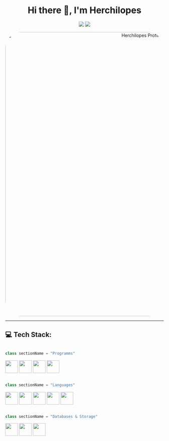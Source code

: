 <h1 align="center">Hi there 👋, I'm Herchilopes</h1>

<p align="center">
  <img src="https://img.shields.io/badge/Developer%20Program%20Member-blue?style=for-the-badge&logo=github" />
  <img src="https://img.shields.io/badge/PRO-purple?style=for-the-badge&logo=github" />
</p>

<p align="center">
  <img src="https://i.imgur.com/YZt2GxF.png" width="900" alt="Herchilopes Profile Picture" style="border-radius: 50px;" />
</p>

---

## 💻 Tech Stack:
```python

class sectionName = "Programms"

```

<p align="left"> <img src="https://cdn.jsdelivr.net/gh/devicons/devicon/icons/intellij/intellij-original.svg" width="40" height="40" /> <img src="https://cdn.jsdelivr.net/gh/devicons/devicon/icons/vscode/vscode-original.svg" width="40" height="40" /> <img src="https://cdn.jsdelivr.net/gh/devicons/devicon/icons/cloudflare/cloudflare-original.svg" width="40" height="40" /> <img src="https://cdn.jsdelivr.net/gh/devicons/devicon/icons/github/github-original.svg" width="40" height="40" /> </p>

```python

class sectionName = "Languages"

```

<p align="left">
  <img src="https://cdn.jsdelivr.net/gh/devicons/devicon/icons/java/java-original.svg" width="40" height="40" />
  <img src="https://cdn.jsdelivr.net/gh/devicons/devicon/icons/html5/html5-original.svg" width="40" height="40" />
  <img src="https://cdn.jsdelivr.net/gh/devicons/devicon/icons/php/php-original.svg" width="40" height="40" />
  <img src="https://cdn.jsdelivr.net/gh/devicons/devicon/icons/python/python-original.svg" width="40" height="40" />
  <img src="https://cdn.jsdelivr.net/gh/devicons/devicon/icons/nodejs/nodejs-original.svg" width="40" height="40" />
</p>

```python

class sectionName = "Databases & Storage"

```

<p align="left">
  <img src="https://cdn.jsdelivr.net/gh/devicons/devicon/icons/mysql/mysql-original.svg" width="40" height="40" />
  <img src="https://cdn.jsdelivr.net/gh/devicons/devicon/icons/mariadb/mariadb-original.svg" width="40" height="40" />
  <img src="https://cdn.jsdelivr.net/gh/devicons/devicon/icons/yaml/yaml-original.svg" width="40" height="40" />
</p>
